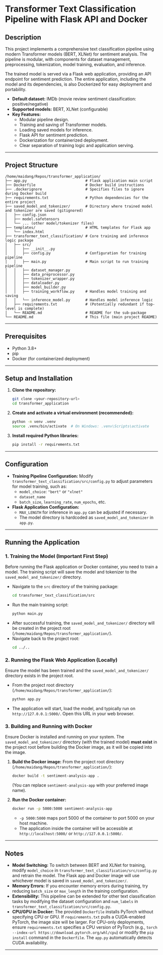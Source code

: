 # Transformer Text Classification Pipeline with Flask API and Docker

## Description

This project implements a comprehensive text classification pipeline using modern Transformer models (BERT, XLNet) for sentiment analysis. The pipeline is modular, with components for dataset management, preprocessing, tokenization, model training, evaluation, and inference.

The trained model is served via a Flask web application, providing an API endpoint for sentiment prediction. The entire application, including the model and its dependencies, is also Dockerized for easy deployment and portability.

- **Default dataset:** IMDb (movie review sentiment classification: positive/negative)
- **Supported models:** BERT, XLNet (configurable)
- **Key Features:**
    - Modular pipeline design.
    - Training and saving of Transformer models.
    - Loading saved models for inference.
    - Flask API for sentiment prediction.
    - Dockerization for containerized deployment.
    - Clear separation of training logic and application serving.

---

## Project Structure

```
/home/maidang/Repos/transformer_application/
├── app.py                           # Flask application main script
├── Dockerfile                       # Docker build instructions
├── .dockerignore                    # Specifies files to ignore during Docker build
├── requirements.txt                 # Python dependencies for the entire project
├── saved_model_and_tokenizer/       # Directory where trained model and tokenizer are saved (gitignored)
│   ├── config.json
│   ├── model.safetensors
│   └── ... (other model/tokenizer files)
├── templates/                       # HTML templates for Flask app
│   └── index.html
├── transformer_text_classification/ # Core training and inference logic package
│   ├── src/
│   │   ├── __init__.py
│   │   ├── config.py                # Configuration for training pipeline
│   │   ├── main.py                  # Main script to run training pipeline
│   │   ├── dataset_manager.py
│   │   ├── data_preprocessor.py
│   │   ├── tokenizer_wrapper.py
│   │   ├── dataloader.py
│   │   ├── model_builder.py
│   │   ├── training_workflow.py     # Handles model training and saving
│   │   └── inference_model.py       # Handles model inference logic
│   ├── requirements.txt             # (Potentially redundant if top-level is complete)
│   └── README.md                    # README for the sub-package
└── README.md                        # This file (main project README)
```

---

## Prerequisites

- Python 3.8+
- pip
- Docker (for containerized deployment)

---

## Setup and Installation

1.  **Clone the repository:**
    ```bash
    git clone <your-repository-url>
    cd transformer_application
    ```

2.  **Create and activate a virtual environment (recommended):**
    ```bash
    python -m venv .venv
    source .venv/bin/activate  # On Windows: .venv\Scripts\activate
    ```

3.  **Install required Python libraries:**
    ```bash
    pip install -r requirements.txt
    ```

---

## Configuration

-   **Training Pipeline Configuration:**
    Modify `transformer_text_classification/src/config.py` to adjust parameters for model training, such as:
    -   `model_choice`: `"bert"` or `"xlnet"`
    -   `dataset_name`
    -   `batch_size`, `learning_rate`, `num_epochs`, etc.
-   **Flask Application Configuration:**
    -   `MAX_LENGTH` for inference in `app.py` can be adjusted if necessary.
    -   The model directory is hardcoded as `saved_model_and_tokenizer` in `app.py`.

---

## Running the Application

### 1. Training the Model (Important First Step)

Before running the Flask application or Docker container, you need to train a model. The training script will save the model and tokenizer to the `saved_model_and_tokenizer/` directory.

-   Navigate to the `src` directory of the training package:
    ```bash
    cd transformer_text_classification/src
    ```
-   Run the main training script:
    ```bash
    python main.py
    ```
-   After successful training, the `saved_model_and_tokenizer/` directory will be created in the project root (`/home/maidang/Repos/transformer_application/`).
-   Navigate back to the project root:
    ```bash
    cd ../..
    ```

### 2. Running the Flask Web Application (Locally)

Ensure the model has been trained and the `saved_model_and_tokenizer/` directory exists in the project root.

-   From the project root directory (`/home/maidang/Repos/transformer_application/`):
    ```bash
    python app.py
    ```
-   The application will start, load the model, and typically run on `http://127.0.0.1:5000/`. Open this URL in your web browser.

### 3. Building and Running with Docker

Ensure Docker is installed and running on your system. The `saved_model_and_tokenizer/` directory (with the trained model) **must exist** in the project root before building the Docker image, as it will be copied into the image.

1.  **Build the Docker image:**
    From the project root directory (`/home/maidang/Repos/transformer_application/`):
    ```bash
    docker build -t sentiment-analysis-app .
    ```
    (You can replace `sentiment-analysis-app` with your preferred image name).

2.  **Run the Docker container:**
    ```bash
    docker run -p 5000:5000 sentiment-analysis-app
    ```
    -   `-p 5000:5000` maps port 5000 of the container to port 5000 on your host machine.
    -   The application inside the container will be accessible at `http://localhost:5000/` or `http://127.0.0.1:5000/`.

---

## Notes

-   **Model Switching:** To switch between BERT and XLNet for training, modify `model_choice` in `transformer_text_classification/src/config.py` and retrain the model. The Flask app and Docker image will use whichever model is saved in `saved_model_and_tokenizer/`.
-   **Memory Errors:** If you encounter memory errors during training, try reducing `batch_size` or `max_length` in the training configuration.
-   **Extensibility:** This pipeline can be extended for other text classification tasks by modifying the dataset configuration and `num_labels` in `transformer_text_classification/src/config.py`.
-   **CPU/GPU in Docker:** The provided `Dockerfile` installs PyTorch without specifying CPU or GPU. If `requirements.txt` pulls a CUDA-enabled PyTorch, the image size will be larger. For CPU-only deployments, ensure `requirements.txt` specifies a CPU version of PyTorch (e.g., `torch --index-url https://download.pytorch.org/whl/cpu`) or modify the `pip install` command in the `Dockerfile`. The `app.py` automatically detects CUDA availability.

---
